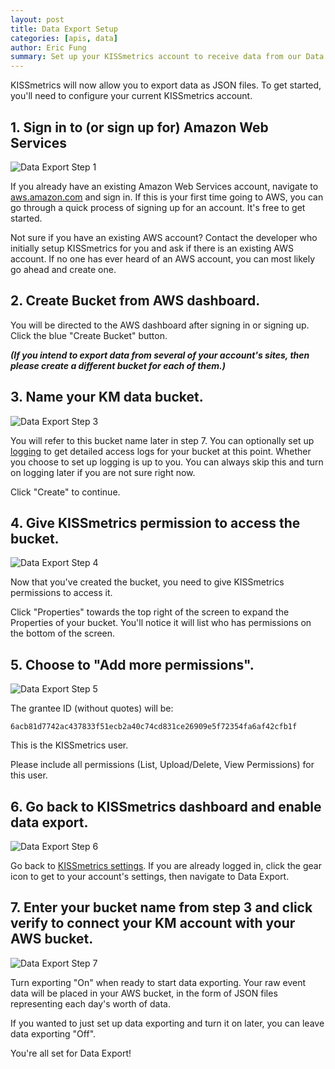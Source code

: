 ```yaml
---
layout: post
title: Data Export Setup
categories: [apis, data]
author: Eric Fung
summary: Set up your KISSmetrics account to receive data from our Data Export feature.
---
```

KISSmetrics will now allow you to export data as JSON files. To get started, you'll need to configure your current KISSmetrics account.

## 1. Sign in to (or sign up for) Amazon Web Services
![Data Export Step 1][1]

If you already have an existing Amazon Web Services account, navigate to [aws.amazon.com][aws] and sign in. If this is your first time going to AWS, you can go through a quick process of signing up for an account. It's free to get started.

Not sure if you have an existing AWS account? Contact the developer who initially setup KISSmetrics for you and ask if there is an existing AWS account. If no one has ever heard of an AWS account, you can most likely go ahead and create one.

## 2. Create Bucket from AWS dashboard.

You will be directed to the AWS dashboard after signing in or signing up. Click the blue "Create Bucket" button.

***(If you intend to export data from several of your account's sites, then please create a different bucket for each of them.)***

## 3. Name your KM data bucket.
![Data Export Step 3][3]

You will refer to this bucket name later in step 7. You can optionally set up [logging][aws-logging] to get detailed access logs for your bucket at this point. Whether you choose to set up logging is up to you. You can always skip this and turn on logging later if you are not sure right now.

Click "Create" to continue.

## 4. Give KISSmetrics permission to access the bucket.
![Data Export Step 4][4]

Now that you've created the bucket, you need to give KISSmetrics permissions to access it.

Click "Properties" towards the top right of the screen to expand the Properties of your bucket. You'll notice it will list who has permissions on the bottom of the screen.

## 5. Choose to "Add more permissions".
![Data Export Step 5][5]

The grantee ID (without quotes) will be:

`6acb81d7742ac437833f51ecb2a40c74cd831ce26909e5f72354fa6af42cfb1f`

This is the KISSmetrics user.

Please include all permissions (List, Upload/Delete, View Permissions) for this user.
 
## 6. Go back to KISSmetrics dashboard and enable data export.
![Data Export Step 6][6]

Go back to [KISSmetrics settings][km-settings]. If you are already logged in, click the gear icon to get to your account's settings, then navigate to Data Export.
 
## 7. Enter your bucket name from step 3 and click verify to connect your KM account with your AWS bucket.
![Data Export Step 7][7]

Turn exporting "On" when ready to start data exporting. Your raw event data will be placed in your AWS bucket, in the form of JSON files representing each day's worth of data.

If you wanted to just set up data exporting and turn it on later, you can leave data exporting "Off".

You're all set for Data Export!

[aws]: https://aws.amazon.com
[aws-logging]: http://docs.amazonwebservices.com/AmazonS3/latest/UG/index.html?ManagingBucketLogging.html
[km-settings]: https://www.kissmetrics.com/settings

[1]: https://s3.amazonaws.com/kissmetrics-support-files/assets/data-export/01-aws.png
[3]: https://s3.amazonaws.com/kissmetrics-support-files/assets/apis/data/dataexport3.png
[4]: https://s3.amazonaws.com/kissmetrics-support-files/assets/data-export/03-add-permissions.png
[5]: https://s3.amazonaws.com/kissmetrics-support-files/assets/data-export/04-km-user.png
[6]: https://s3.amazonaws.com/kissmetrics-support-files/assets/apis/data/dataexport6.png
[7]: https://s3.amazonaws.com/kissmetrics-support-files/assets/apis/data/dataexport7.png
